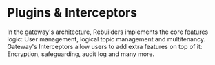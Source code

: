 # Plugins & Interceptors

In the gateway's architecture, Rebuilders implements the core features logic: User management, logical topic management and multitenancy.  
Gateway's Interceptors allow users to add extra features on top of it: Encryption, safeguarding, audit log and many more.